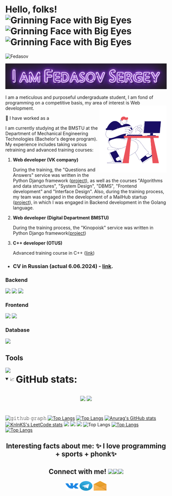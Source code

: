 <h1>Hello, folks!<img src="https://raw.githubusercontent.com/Tarikul-Islam-Anik/Animated-Fluent-Emojis/master/Emojis/Smilies/Grinning%20Face%20with%20Big%20Eyes.png" alt="Grinning Face with Big Eyes" width="25" height="25" /><img src="https://raw.githubusercontent.com/Tarikul-Islam-Anik/Animated-Fluent-Emojis/master/Emojis/Smilies/Grinning%20Face%20with%20Big%20Eyes.png" alt="Grinning Face with Big Eyes" width="25" height="25" /><img src="https://raw.githubusercontent.com/Tarikul-Islam-Anik/Animated-Fluent-Emojis/master/Emojis/Smilies/Grinning%20Face%20with%20Big%20Eyes.png" alt="Grinning Face with Big Eyes" width="25" height="25" /></h1>
<p align="left"> <img src="https://komarev.com/ghpvc/?username=Fedasov&label=Profile%20views&color=0e75b6&style=flat" alt="Fedasov" /> </p>

<img src="gif/I_am.gif" width="590px" height="80px">

I am a meticulous and purposeful undergraduate student, I am fond of programming on a competitive basis, my area of interest is Web development.
<img align="right" img src="./gif/bendy-man-working-on-a-computer.gif" width="210px">

🔭 I have  worked as a

I am currently studying at the BMSTU at the Department of Mechanical Engineering Technologies (Bachelor's degree program). My experience includes taking various retraining and advanced training courses:
1. **Web developer (VK company)**
   
   During the training, the "Questions and Answers" service was written in the Python Django framework (<a href="https://github.com/Fedasov/Question-Answer">project</a>), as well as the courses "Algorithms and data structures", "System Design", "DBMS", "Frontend development" and "Interface Design". Also, during the training process, my team was engaged in the development of a MailHub startup (<a href="[https://github.com/Fedasov/MailHub](https://github.com/go-park-mail-ru/2024_1_Refugio)">project</a>), in which I was engaged in Backend development in the Golang language.
2. **Web developer (Digital Department BMSTU)**

   During the training process, the "Kinopoisk" service was written in Python Django framework(<a href="https://github.com/Fedasov/DC_project">project</a>)
3. **C++ developer (OTUS)**

   Advanced training course in C++ (<a href="https://github.com/Fedasov/otus-cpp-basics">link</a>)
* <h3 align="left"> CV in Russian (actual 6.06.2024) - <a href="https://ryazan.hh.ru/resume/3bc2649bff0bfca10a0039ed1f4a366e785372">link</a>.</h3>
### Backend

<a href="https://github.com/Fedasov?tab=repositories&language=go" target="_blank"> <img src="https://skillicons.dev/icons?i=go"/></a>
<a href="https://github.com/Fedasov?tab=repositories&language=cpp" target="_blank"> <img src="https://skillicons.dev/icons?i=cpp"/></a>
<a href="https://github.com/Fedasov?tab=repositories&language=python" target="_blank"> <img src="https://skillicons.dev/icons?i=python"/></a>

### Frontend

<a href="https://github.com/Fedasov?tab=repositories&language=js" target="_blank"> <img src="https://skillicons.dev/icons?i=js"/></a>
<img src="https://skillicons.dev/icons?i=html,css"/>

### Database

<img src="https://skillicons.dev/icons?i=postgres,mongo,redis"/>

## Tools

<img src="https://skillicons.dev/icons?i=git,grafana,prometheus,docker,linux,bash,django"/>

<details open="">
<summary>
  <g-emoji class="g-emoji" alias="chart_with_upwards_trend" fallback-src="https://github.githubassets.com/images/icons/emoji/unicode/1f4c8.png">📈</g-emoji>
  <strong><span style="font-size:30px; vertical-align: middle;">GitHub stats: </span></strong>
</summary>
<br/>

<p align="center">
    <img align="center" src="https://github-readme-stats.vercel.app/api?username=Fedasov&show_icons=true&hide_border=true&title_color=94b4a4&amp&icon_color=FFFFFF&amp&text_color=FFFFFF&amp&bg_color=000000&count_private=true&include_all_commits=true"/>
    <img align="center" height="195px" src="https://github-readme-stats.vercel.app/api/top-langs/?username=Fedasov&text_color=FFFFFF&bg_color=000000&title_color=94b4a4&langs_count=15&layout=compact&hide_border=true" />
</p>
</details>
<br/>

![𝚐𝚒𝚝𝚑𝚞𝚋 𝚐𝚛𝚊𝚙𝚑](https://github-readme-activity-graph.vercel.app/graph?username=Fedasov&theme=react-dark&hide_border=true&area=true)
[![Top Langs](https://github-readme-stats.vercel.app/api/top-langs/?username=Fedasov&layout=compact)](https://github.com/anuraghazra/github-readme-stats)
[![Top Langs](https://github-readme-stats.vercel.app/api/top-langs/?username=Fedasov)](https://github.com/anuraghazra/github-readme-stats)
[![Anurag's GitHub stats](https://github-readme-stats.vercel.app/api?username=Fedasov)](https://github.com/anuraghazra/github-readme-stats)
[![KnlnKS's LeetCode stats](https://leetcode-stats-six.vercel.app/api?username=Fedasov&theme=dark)](https://github.com/KnlnKS/leetcode-stats)
![](https://github-profile-summary-cards.vercel.app/api/cards/profile-details?username=Fedasov&theme=solarized_dark)
![](https://github-profile-summary-cards.vercel.app/api/cards/most-commit-language?username=Fedasov&theme=solarized_dark)
![](https://github-profile-summary-cards.vercel.app/api/cards/repos-per-language?username=Fedasov&theme=solarized_dark)
![Top Langs](https://github-readme-stats.vercel.app/api/top-langs/?username=Fedasov&hide=javascript,css,scss,html&theme=tokyonight)
[![Top Langs](https://github-readme-stats-git-masterrstaa-rickstaa.vercel.app/api/top-langs/?username=Fedasov)](https://github.com/anuraghazra/github-readme-stats)
[![Top Langs](https://github-readme-stats.vercel.app/api/top-langs/?username=Fedasov)](https://github.com/anuraghazra/github-readme-stats)

<h2 align="center">Interesting facts about me: ✨ I love programming + sports + phonk✨</h2>
<h2 align="center">Connect with me! <img src="https://emoji.slack-edge.com/T0172CCPGUW/party-blob/d7253707fa13e9ee.gif" width="25"/><img src="https://emoji.slack-edge.com/T0172CCPGUW/party-blob/d7253707fa13e9ee.gif" width="25"/><img src="https://emoji.slack-edge.com/T0172CCPGUW/party-blob/d7253707fa13e9ee.gif" width="25"/></h2>
<p align="center">
<a href="https://vk.com/id344167564" target="blank"><img align="center" src="./svg/vk.svg" alt="dmitry__varin" height="30" width="40"/></a>
<a href="https://t.me/Fedasov03" target="blank"><img align="center" src="./svg/telegram-logo.svg" height="30" width="40"/></a>
<a href="mailto: fedasov03@inbox.ru" target="blank"><img align="center" src="./svg/email-opened-svgrepo-com.svg" height="30" width="40"/></a>
</p>

